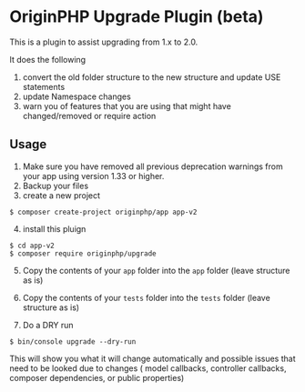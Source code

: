 # OriginPHP Upgrade Plugin (beta)

This is a plugin to assist upgrading from 1.x to 2.0. 

It does the following

1. convert the old folder structure to the new structure and update USE statements
2. update Namespace changes 
3. warn you of features that you are using that might have changed/removed or require action 

## Usage

1. Make sure you have removed all previous deprecation warnings from your app using version 1.33 or higher.
2. Backup your files
3. create a new project 

```linux
$ composer create-project originphp/app app-v2
```

4. install this pluign

```linux
$ cd app-v2
$ composer require originphp/upgrade
```

5. Copy the contents of your `app` folder into the `app` folder (leave structure as is)

6. Copy the contents of your `tests` folder into the `tests` folder (leave structure as is)

7. Do a DRY run

```linux
$ bin/console upgrade --dry-run
```

This will show you what it will change automatically and possible issues that need to be looked
due to changes ( model callbacks, controller callbacks, composer dependencies, or public properties)